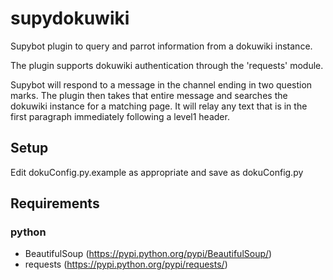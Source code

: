 # supydokuwiki
Supybot plugin to query and parrot information from a dokuwiki instance.

The plugin supports dokuwiki authentication through the 'requests' module. 

Supybot will respond to a message in the channel ending in two question marks.
The plugin then takes that entire message and searches the dokuwiki instance for a matching page.
It will relay any text that is in the first paragraph immediately following a level1 header.

## Setup
Edit dokuConfig.py.example as appropriate and save as dokuConfig.py 

## Requirements
### python
- BeautifulSoup (https://pypi.python.org/pypi/BeautifulSoup/)
- requests (https://pypi.python.org/pypi/requests/)
